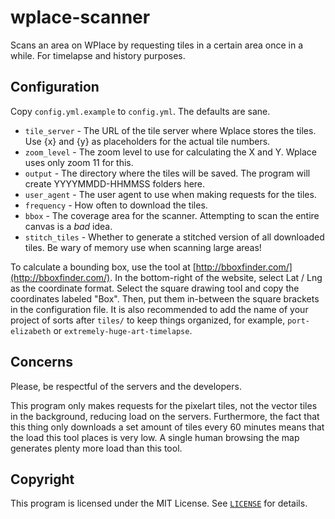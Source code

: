 # wplace-scanner
Scans an area on WPlace by requesting tiles in a certain area once in a while. For timelapse and history purposes.

## Configuration
Copy `config.yml.example` to `config.yml`. The defaults are sane.

- `tile_server` - The URL of the tile server where Wplace stores the tiles. Use {x} and {y} as placeholders for the actual tile numbers.
- `zoom_level` - The zoom level to use for calculating the X and Y. Wplace uses only zoom 11 for this.
- `output` - The directory where the tiles will be saved. The program will create YYYYMMDD-HHMMSS folders here.
- `user_agent` - The user agent to use when making requests for the tiles.
- `frequency` - How often to download the tiles.
- `bbox` - The coverage area for the scanner. Attempting to scan the entire canvas is a *bad* idea.
- `stitch_tiles` - Whether to generate a stitched version of all downloaded tiles. Be wary of memory use when scanning large areas!

To calculate a bounding box, use the tool at [http://bboxfinder.com/](http://bboxfinder.com/). In the bottom-right of the website, select Lat / Lng as the coordinate format. Select the square drawing tool and copy the coordinates labeled "Box". Then, put them in-between the square brackets in the configuration file. It is also recommended to add the name of your project of sorts after `tiles/` to keep things organized, for example, `port-elizabeth` or `extremely-huge-art-timelapse`.

## Concerns
Please, be respectful of the servers and the developers.

This program only makes requests for the pixelart tiles, not the vector tiles in the background, reducing load on the servers. Furthermore, the fact that this thing only downloads a set amount of tiles every 60 minutes means that the load this tool places is very low. A single human browsing the map generates plenty more load than this tool.

## Copyright
This program is licensed under the MIT License. See [`LICENSE`](./LICENSE) for details.
